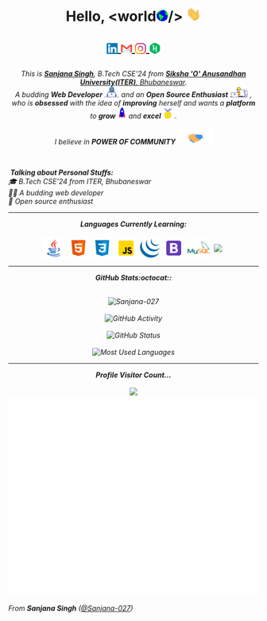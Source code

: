 <h1 align="center">Hello, &ltworld<img src="gif/Earth.gif" width="24px">/> <img src="gif/Hi.gif" width="30px">
  
<p align = "center">
      <a href="https://www.linkedin.com/in/sanjana-singh-086a31211">
      <img align="center" alt="Sanjana @LinkedIN" width="22px" src="handles/linkedin.svg" />
    </a>
      <a href="mailto:sanjanasingh02710@gmail.com">
      <img align="center" alt="Sanjana @Mail" width="22px" src="handles/gmail.svg" />
    </a>
    <a href="https://www.instagram.com/Sanjana_Singh027/">
      <img align="center" alt="Sanjana @Instagram" width="22px" src="handles/instagram.svg" />
    </a>
    <a href="https://www.hackerrank.com/sanjana_singh_">
      <img align="center" alt="Sanjana @Hackerrank" width="22px" src="handles/hackerrank.svg" />
    </a>
    
  </p>
</h1>







<p align="center">
  <em>
    This is <a href="https://github.com/Sanjan-027"><b>Sanjana Singh</b></a>, B.Tech CSE'24 from <a href="https://www.soa.ac.in/"> <b>Siksha 'O' Anusandhan University(ITER)</b>, Bhubaneswar</a>. <br>
    A budding <b>Web Developer</b> <img src="gif/Developer.gif" width="30px"> and an <b>Open Source Enthusiast</b>&nbsp;<img src="gif/Designer.gif" width="36px">&nbsp,<br>who is <b>obsessed</b>
    with the idea of <b>improving</b> herself and wants a <b>platform</b> to 
    <b>grow</b> <img src="gif/Rocket.gif" width="18px"> and 
    <b>excel</b> <img src="gif/Medal.gif" width="20px">&nbsp.
  </em> 
  <br>
  <br>
  <i>I believe in <b><i>POWER OF COMMUNITY</i></b> <img src="gif/Handshake.gif" width="70px">
</p>
 <br />
  
  
  &nbsp;***Talking about Personal Stuffs:***<br/>
🎓 B.Tech CSE'24 from ITER, Bhubaneswar<br/>
👨‍💻 A budding web developer<br/>
🎯 Open source enthusiast<br/>


<hr>
<p align="center">
<i><b>Languages Currently Learning:</b></i> 
  <br><br>
  <img align="center" src="languages/java.svg" width="43px" />&nbsp;
  <img align="center" src="languages/html5.svg" width="40px" />&nbsp;
  <img align="center" src="languages/css3.svg" width="40px" />&nbsp;
  <img align="center" src="languages/javascript.svg" width="40px" />&nbsp;
  <img align="center" src="languages/jquery.svg" width="40px" />&nbsp;
  <img align="center" src="languages/bootstrap.svg" width="40px" />&nbsp;
  <img align="center" src="languages/mysql.svg" width="45px" />&nbsp;
  <img align="center" src="languages/RegEx.png" width="40px" />&nbsp;
  
</p>

<hr>

<p align = "center">
  <i><b>GitHub Stats:octocat::</b></i>
  <br><br>

<p align="center">
<img src = "https://github-readme-streak-stats.herokuapp.com?user=Sanjana-027&theme=radical&ring=DD2727&fire=DD2727&dates=DD6227&sideNums=176FC5&sideLabels=1E90FF" alt="Sanjana-027" /><br><br>
<img src = "https://lostgirljourney-on-github.herokuapp.com/graph?username=Sanjana-027&theme=dracula&bg_color=000000&hide_border=true" alt="GitHub Activity" /><br><br>
<img src="https://github-readme-stats.vercel.app/api?username=Sanjana-027&count_private=true&show_icons=true&theme=algolia" alt="GitHub Status"/><br><br>
<img src = "https://github-readme-stats.vercel.app/api/top-langs/?username=Sanjana-027&show_icons=true&layout=compact&theme=algolia" alt="Most Used Languages">
</p>

<hr>

<p align="center"> 
  <i><b>Profile Visitor Count...</b></i><br><br>
  <img src="https://profile-counter.glitch.me/Sanjana-027/count.svg" /><br>
  <img src="gif/hello.gif" height="400">
  
</p>



From **Sanjana Singh** ([@Sanjana-027](https://github.com/Sanjana-027))


